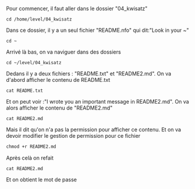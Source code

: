 Pour commencer, il faut aller dans le dossier "04_kwisatz"
```cd
cd /home/level/04_kwisatz
```
Dans ce dossier, il y a un seul fichier "README.nfo" qui dit:"Look in your ~"
```cd
cd ~
```
Arrivé là bas, on va naviguer dans des dossiers
```cd
cd ~/level/04_kwisatz 
```
Dedans il y a deux fichiers : "README.txt" et "README2.md". On va d'abord afficher le contenu de README.txt
```cat
cat README.txt
```
Et on peut voir :"I wrote you an important message in README2.md". On va alors afficher le contenu de "README2.md"
```cat
cat README2.md
```
Mais il dit qu'on n'a pas la permission pour afficher ce contenu. Et on va devoir modifier le gestion de permission pour ce fichier
```mod
chmod +r README2.md
```
Après celà on refait
```cat
cat README2.md
```
Et on obtient le mot de passe
